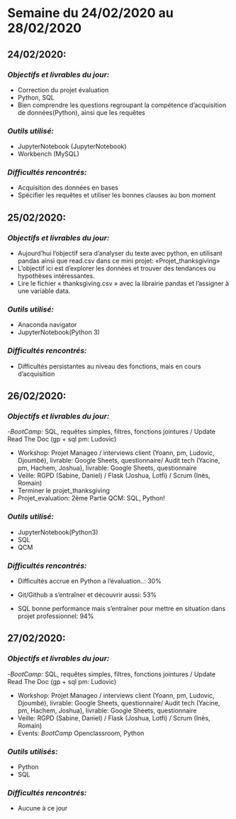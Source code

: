 ﻿# Semaine du 24/02/2020 au 28/02/2020
  

## 24/02/2020:

### *Objectifs et livrables du jour:*

- Correction du projet évaluation
- Python, SQL
- Bien comprendre les questions regroupant la compétence d’acquisition de données(Python), ainsi que les requêtes

### *Outils utilisé:*

- JupyterNotebook (JupyterNotebook)
- Workbench (MySQL)

### *Difficultés rencontrés:*

- Acquisition des données en bases
- Spécifier les requêtes et utiliser les bonnes clauses au bon moment

## 25/02/2020:

### *Objectifs et livrables du jour:*

- Aujourd’hui l’objectif sera d’analyser du texte avec python, en utilisant pandas ainsi que read.csv dans ce mini projet: «Projet_thanksgiving»
- L’objectif ici est d’explorer les données et trouver des tendances ou hypothèses intéressantes.
- Lire le fichier « thanksgiving.csv » avec la librairie pandas et l’assigner à une variable data.

### *Outils utilisé:*

- Anaconda navigator
- JupyterNotebook(Python 3)

### *Difficultés rencontrés:*

- Difficultés persistantes au niveau des fonctions, mais en cours d’acquisition

  
## 26/02/2020:

  

### *Objectifs et livrables du jour:*

-_BootCamp:_ SQL, requêtes simples, filtres, fonctions jointures / Update  Read The Doc (gp + sql pm: Ludovic)
- Workshop: Projet Manageo / interviews client (Yoann, pm, Ludovic, Djoumbé), livrable: Google Sheets, questionnaire/ Audit tech (Yacine, pm, Hachem, Joshua), livrable: Google Sheets, questionnaire
- Veille: RGPD (Sabine, Daniel) / Flask (Joshua, Lotfi) / Scrum (Inès, Romain)
- Terminer le projet_thanksgiving
- Projet_evaluation: 2ème Partie QCM: SQL, Python!

### *Outils utilisé:*

- JupyterNotebook(Python3)
- SQL
- QCM

### *Difficultés rencontrés:*

- Difficultés accrue en Python a l’évaluation..: 30%

- Git/Github a s’entraîner et découvrir aussi: 53%

- SQL bonne performance mais s’entraîner pour mettre en situation dans projet professionnel: 94%

  
## 27/02/2020:

### *Objectifs et livrables du jour:*
-_BootCamp:_ SQL, requêtes simples, filtres, fonctions jointures / Update Read The Doc (gp + sql pm: Ludovic)
- Workshop: Projet Manageo / interviews client (Yoann, pm, Ludovic, Djoumbé), livrable: Google Sheets, questionnaire/ Audit tech (Yacine, pm, Hachem, Joshua), livrable: Google Sheets, questionnaire
- Veille: RGPD (Sabine, Daniel) / Flask (Joshua, Lotfi) / Scrum (Inès, Romain)
- Events: _BootCamp_ Openclassroom, Python

### *Outils utilisés:*

- Python
- SQL

### *Difficultés rencontrés:*

- Aucune à ce jour
